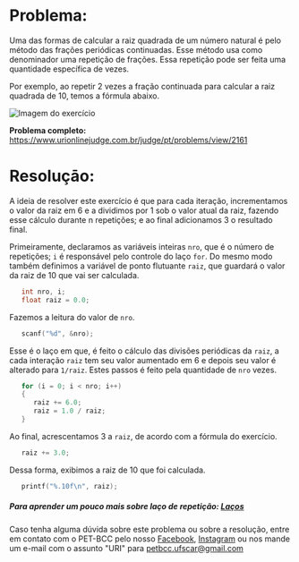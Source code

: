 # Problema:

Uma das formas de calcular a raiz quadrada de um número natural é pelo método das frações periódicas continuadas. Esse método usa como denominador uma repetição de frações. Essa repetição pode ser feita uma quantidade específica de vezes.

Por exemplo, ao repetir 2 vezes a fração continuada para calcular a raiz quadrada de 10, temos a fórmula abaixo.

![Imagem do exercício](https://resources.urionlinejudge.com.br/gallery/images/contests/933.png)

**Problema completo:** https://www.urionlinejudge.com.br/judge/pt/problems/view/2161

# Resoluçāo:

A ideia de resolver este exercício é que para cada  iteração, incrementamos o valor da raiz em 6 e a dividimos por 1 sob o valor atual da raiz, fazendo esse cálculo durante n repetições; e ao final adicionamos 3 o resultado final.

Primeiramente, declaramos as variáveis inteiras `nro`, que é o número de repetições; `i` é responsável pelo controle do laço `for`. Do mesmo modo também definimos a variável de ponto flutuante `raiz`, que guardará o valor da raiz de 10 que vai ser calculada.

```c
   int nro, i;
   float raiz = 0.0;
```

Fazemos a leitura do valor de `nro`.
```c
   scanf("%d", &nro);
```

Esse é o laço em que, é feito o cálculo das divisões periódicas da `raiz`, a cada interação `raiz` tem seu valor aumentado em 6 e depois seu valor é alterado para `1/raiz`. Estes passos é feito pela quantidade de `nro` vezes.
```c
   for (i = 0; i < nro; i++)
   {
      raiz += 6.0;
      raiz = 1.0 / raiz;
   }
```

Ao final, acrescentamos 3 a `raiz`, de acordo com a fórmula do exercício.
```c 
   raiz += 3.0;
```

Dessa forma, exibimos a raiz de 10 que foi calculada. 

```c
   printf("%.10f\n", raiz); 
```
 
##### Para aprender um pouco mais sobre laço de repetição: [Laços](http://linguagemc.com.br/estruturas-de-repeticao/)
 
Caso tenha alguma dúvida sobre este problema ou sobre a resolução, entre em contato com o PET-BCC pelo nosso
[Facebook](https://www.facebook.com/petbcc/),
[Instagram](https://www.instagram.com/petbcc.ufscar/)
ou nos mande um e-mail com o assunto "URI" para  petbcc.ufscar@gmail.com
